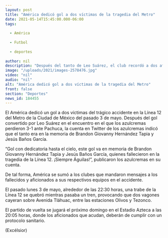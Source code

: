 ```yaml
---
layout: post
title: "América dedicó gol a dos víctimas de la tragedia del Metro"
date: 2021-05-14T15:45:00.000-06:00
tags:
  
  - América
  
  - Futbol
  
  - deportes
  
author: nil
description: "Después del tanto de Leo Suárez, el club recordó a dos aficionados azulcremas que fallecieron el pasado 3 de mayo"
image: "/uploads/2021/images-2578476.jpg"
video: "nil"
audio: "nil"
alt: "América dedicó gol a dos víctimas de la tragedia del Metro"
front: false
section: "Deportes"
news_id: 184455
---
```


El América dedicó un gol a dos víctimas del trágico accidente en la Línea 12 del Metro de la Ciudad de México del pasado 3 de mayo. Después del gol convertido por Leo Suárez en el encuentro en el que los azulcremas perdieron 3-1 ante Pachuca, la cuenta en Twitter de los azulcremas indicó que el tanto era en la memoria de Brandon Giovanny Hernández Tapia y Jesús Baños García.

“Gol con dedicatoria hasta el cielo, este gol va en memoria de Brandon Giovanny Hernández Tapia y Jesús Baños García, quienes fallecieron en la tragedia de la Línea 12. ¡Siempre Águilas!”, publicaron los azulcremas en su cuenta.

De tal forma, América se sumó a los clubes que mandaron mensajes a los fallecidos y aficionados a sus respectivos equipos en el accidente.

El pasado lunes 3 de mayo, alrededor de las 22:30 horas, una trabe de la Línea 12 se quebró mientras pasaba un tren, provocando que dos vagones cayeran sobre Avenida Tláhuac, entre las estaciones Olivos y Tezonco.

El partido de vuelta se jugará el próximo domingo en el Estadio Azteca a las 20:05 horas, donde los aficionados que acudan, deberán de cumplir con un protocolo sanitario.

(Excélsior)